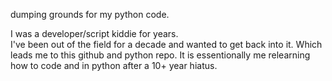 dumping grounds for my python code.

I was a developer/script kiddie for years.  
I've been out of the field for a decade and wanted to get back into it. 
Which leads me to this github and python repo.  It is essentionally me relearning how to code and in python after a 10+ year hiatus.


